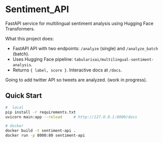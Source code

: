 # Sentiment_API
FastAPI service for multilingual sentiment analysis using Hugging Face Transformers.

What this project does:
- FastAPI API with two endpoints: `/analyze` (single) and `/analyze_batch` (batch).
- Uses Hugging Face pipeline: `tabularisai/multilingual-sentiment-analysis`.
- Returns `{ label, score }`. Interactive docs at `/docs`.

Going to add twitter API so tweets are analyzed. (work in progress).

## Quick Start
```bash
#  local
pip install -r requirements.txt
uvicorn main:app --reload     # http://127.0.0.1:8000/docs

# docker
docker build -t sentiment-api .
docker run -p 8000:80 sentiment-api


